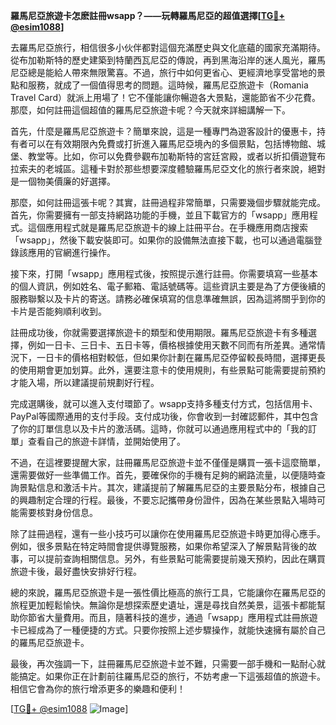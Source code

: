 **羅馬尼亞旅遊卡怎麽註冊wsapp？——玩轉羅馬尼亞的超值選擇[[TG💪+ @esim1088](https://t.me/s/esim1088)]**

去羅馬尼亞旅行，相信很多小伙伴都對這個充滿歷史與文化底蘊的國家充滿期待。從布加勒斯特的歷史建築到特蘭西瓦尼亞的傳說，再到黑海沿岸的迷人風光，羅馬尼亞總是能給人帶來無限驚喜。不過，旅行中如何更省心、更經濟地享受當地的景點和服務，就成了一個值得思考的問題。這時候，羅馬尼亞旅遊卡（Romania Travel Card）就派上用場了！它不僅能讓你暢遊各大景點，還能節省不少花費。那麼，如何註冊這個超值的羅馬尼亞旅遊卡呢？今天就來詳細講解一下。

首先，什麼是羅馬尼亞旅遊卡？簡單來說，這是一種專門為遊客設計的優惠卡，持有者可以在有效期限內免費或打折進入羅馬尼亞境內的多個景點，包括博物館、城堡、教堂等。比如，你可以免費參觀布加勒斯特的宮廷宮殿，或者以折扣價遊覽布拉索夫的老城區。這種卡對於那些想要深度體驗羅馬尼亞文化的旅行者來說，絕對是一個物美價廉的好選擇。

那麼，如何註冊這張卡呢？其實，註冊過程非常簡單，只需要幾個步驟就能完成。首先，你需要擁有一部支持網路功能的手機，並且下載官方的「wsapp」應用程式。這個應用程式就是羅馬尼亞旅遊卡的線上註冊平台。在手機應用商店搜索「wsapp」，然後下載安裝即可。如果你的設備無法直接下載，也可以通過電腦登錄該應用的官網進行操作。

接下來，打開「wsapp」應用程式後，按照提示進行註冊。你需要填寫一些基本的個人資訊，例如姓名、電子郵箱、電話號碼等。這些資訊主要是為了方便後續的服務聯繫以及卡片的寄送。請務必確保填寫的信息準確無誤，因為這將關乎到你的卡片是否能夠順利收到。

註冊成功後，你就需要選擇旅遊卡的類型和使用期限。羅馬尼亞旅遊卡有多種選擇，例如一日卡、三日卡、五日卡等，價格根據使用天數不同而有所差異。通常情況下，一日卡的價格相對較低，但如果你計劃在羅馬尼亞停留較長時間，選擇更長的使用期會更加划算。此外，還要注意卡的使用規則，有些景點可能需要提前預約才能入場，所以建議提前規劃好行程。

完成選購後，就可以進入支付環節了。wsapp支持多種支付方式，包括信用卡、PayPal等國際通用的支付手段。支付成功後，你會收到一封確認郵件，其中包含了你的訂單信息以及卡片的激活碼。這時，你就可以通過應用程式中的「我的訂單」查看自己的旅遊卡詳情，並開始使用了。

不過，在這裡要提醒大家，註冊羅馬尼亞旅遊卡並不僅僅是購買一張卡這麼簡單，還需要做好一些準備工作。首先，要確保你的手機有足夠的網路流量，以便隨時查詢景點信息和激活卡片。其次，建議提前了解羅馬尼亞的主要景點分布，根據自己的興趣制定合理的行程。最後，不要忘記攜帶身份證件，因為在某些景點入場時可能需要核對身份信息。

除了註冊過程，還有一些小技巧可以讓你在使用羅馬尼亞旅遊卡時更加得心應手。例如，很多景點在特定時間會提供導覽服務，如果你希望深入了解景點背後的故事，可以提前查詢相關信息。另外，有些景點可能需要提前幾天預約，因此在購買旅遊卡後，最好盡快安排好行程。

總的來說，羅馬尼亞旅遊卡是一張性價比極高的旅行工具，它能讓你在羅馬尼亞的旅程更加輕鬆愉快。無論你是想探索歷史遺址，還是尋找自然美景，這張卡都能幫助你節省大量費用。而且，隨著科技的進步，通過「wsapp」應用程式註冊旅遊卡已經成為了一種便捷的方式。只要你按照上述步驟操作，就能快速擁有屬於自己的羅馬尼亞旅遊卡。

最後，再次強調一下，註冊羅馬尼亞旅遊卡並不難，只需要一部手機和一點耐心就能搞定。如果你正在計劃前往羅馬尼亞的旅行，不妨考慮一下這張超值的旅遊卡。相信它會為你的旅行增添更多的樂趣和便利！

[[TG💪+ @esim1088](https://t.me/s/esim1088) ![Image](https://i.postimg.cc/4NQfJmqS/Snipaste-2025-05-13-00-14-12.png)]